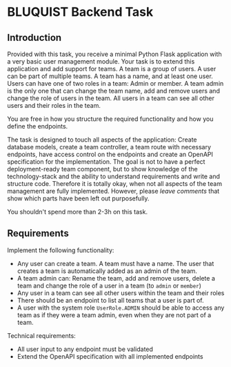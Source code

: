# BLUQUIST Backend Task

## Introduction

Provided with this task, you receive a minimal Python Flask application with a very basic user management module. Your task is to extend this application and add support for teams. A team is a group of users. A user can be part of multiple teams. A team has a name, and at least one user. Users can have one of two roles in a team: Admin or member. A team admin is the only one that can change the team name, add and remove users and change the role of users in the team. All users in a team can see all other users and their roles in the team.

You are free in how you structure the required functionality and how you define the endpoints.

The task is designed to touch all aspects of the application: Create database models, create a team controller, a team route with necessary endpoints, have access control on the endpoints and create an OpenAPI specification for the implementation. The goal is not to have a perfect deployment-ready team component, but to show knowledge of the technology-stack and the ability to understand requirements and write and structure code. Therefore it is totally okay, when not all aspects of the team management are fully implemented. However, please *leave comments* that show which parts have been left out purposefully.

You shouldn't spend more than 2-3h on this task.

## Requirements

Implement the following functionality:
- Any user can create a team. A team must have a name. The user that creates a team is automatically added as an admin of the team.
- A team admin can: Rename the team, add and remove users, delete a team and change the role of a user in a team (to `admin` or `member`)
- Any user in a team can see all other users within the team and their roles
- There should be an endpoint to list all teams that a user is part of. 
- A user with the system role `UserRole.ADMIN` should be able to access any team as if they were a team admin, even when they are not part of a team.

Technical requirements:
- All user input to any endpoint must be validated
- Extend the OpenAPI specification with all implemented endpoints
